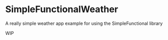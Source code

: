 # SimpleFunctionalWeather
A really simple weather app example for using the SimpleFunctional library

WIP

